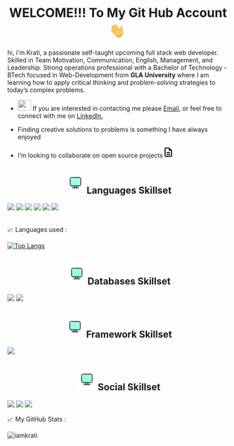 <h1 align="center">WELCOME!!! To My Git Hub Account<img src="tenor.gif" width="40px"></h1>
<p>
hi, i'm Krati, a passionate self-taught upcoming full stack web developer. Skilled in Team Motivation, Communication, English, Management, and Leadership. Strong operations professional with a Bachelor of Technology - BTech focused in Web-Development from <b >GLA University </b>where I am learning how to apply critical thinking and problem-solving strategies to today’s complex problems.
</p>
<ul>
<li><img src="https://img.icons8.com/plasticine/50/000000/bag-front-view.png" width='30px' height='25px'> If you are interested in contacting me please <a href = "mailto: gkrati04@gmail.com">Email</a>, or feel free to connect with me on <a href="https://www.linkedin.com/in/krati-goyal-910a39212/">LinkedIn.
</a>
</li>
<li>

 Finding creative solutions to problems is something I have always enjoyed
</li>
<li>
 I’m looking to collaborate on open source projects<img src="icons8-document.gif" heigh="10px" width="25px">
</li>
</ul>
<h2 align="center"><img src="—Pngtree—green computer icon_4714183.png" width="50px" height='50%'>Languages Skillset</h2>
<p>
<img src="https://img.shields.io/badge/C-00599C?style=for-the-badge&logo=c&logoColor=white">
<img src="https://img.shields.io/badge/Python-FFD43B?style=for-the-badge&logo=python&logoColor=darkgreen">
<img src="https://img.shields.io/badge/C%2B%2B-00599C?style=for-the-badge&logo=c%2B%2B&logoColor=white">
<img src="https://img.shields.io/badge/HTML-239120?style=for-the-badge&logo=html5&logoColor=white">
<img src="https://img.shields.io/badge/CSS-239120?&style=for-the-badge&logo=css3&logoColor=white">
<img src="https://img.shields.io/badge/JavaScript-323330?style=for-the-badge&logo=javascript&logoColor=F7DF1E">
</p>

<br>
📈 Languages used :

[![Top Langs](https://github-readme-stats.vercel.app/api/top-langs/?username=kshitiz2001&layout=compact)](https://github.com/kshitiz2001/github-readme-stats)
<h2 align="center"><img src="—Pngtree—green computer icon_4714183.png" width="50px" height='50%'>Databases Skillset</h2>
<p>
<img src="https://img.shields.io/badge/MySQL-00000F?style=for-the-badge&logo=mysql&logoColor=white">
<img src="https://img.shields.io/badge/MongoDB-4EA94B?style=for-the-badge&logo=mongodb&logoColor=white">
</p>
<h2 align="center"><img src="—Pngtree—green computer icon_4714183.png" width="50px" height='50%'>Framework Skillset</h2>
<img src="https://img.shields.io/badge/Node.js-339933?style=for-the-badge&logo=nodedotjs&logoColor=white">
<br>
<h2 align="center"><img src="—Pngtree—green computer icon_4714183.png" width="50px" height='50%'>Social Skillset</h2>
<img src="https://img.shields.io/badge/-Hackerrank-2EC866?style=for-the-badge&logo=HackerRank&logoColor=white">
<img src="https://img.shields.io/badge/HackerEarth-%232C3454.svg?&style=for-the-badge&logo=HackerEarth&logoColor=Blue">
<img src="https://img.shields.io/badge/GitHub-100000?style=for-the-badge&logo=github&logoColor=white">

📈 My GitHub Stats :
<p align="left"> <img src="https://github-readme-stats.vercel.app/api?username=iamkrati&show_icons=true&theme=gotham" alt="iamkrati" />
